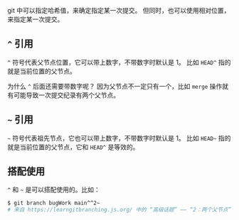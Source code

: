 git 中可以指定哈希值，来确定指定某一次提交。
但同时，也可以使用相对位置，来指定某一次提交。

## `^` 引用

`^` 符号代表父节点位置，它可以带上数字，不带数字时默认是 1。
比如 `HEAD^` 指的就是当前位置的父节点。

为什么 `^` 后面还需要带数字呢？
因为父节点不一定只有一个，比如 `merge` 操作就有可能导致一次提交纪录有两个父节点。

## `~` 引用

`~` 符号代表祖先节点，它也可以带上数字，不带数字时默认是 1。
比如 `HEAD~` 指的就是当前位置的父节点，它和 `HEAD^` 是等效的。

## 搭配使用

`^` 和 `~` 是可以搭配使用的。比如：

```bash
$ git branch bugWork main^^2~
# 来自 https://learngitbranching.js.org/ 中的 “高级话题” —— “2：两个父节点”。
```
